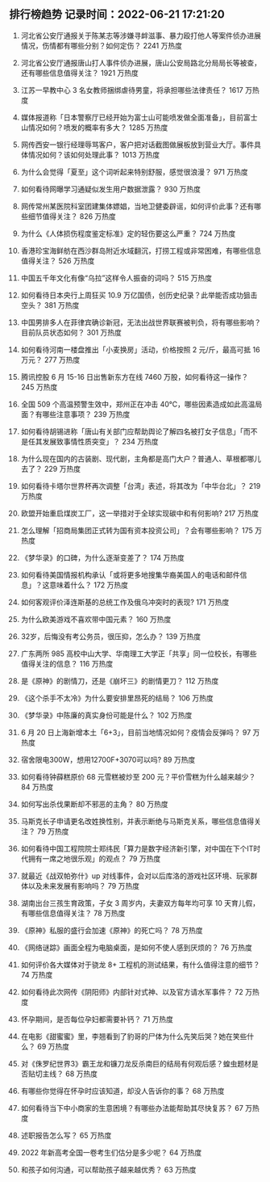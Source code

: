 
## 排行榜趋势 记录时间：2022-06-21 17:21:20
  
  1. 河北省公安厅通报关于陈某志等涉嫌寻衅滋事、暴力殴打他人等案件侦办进展情况，伤情都有哪些分别？如何定伤？ 2241 万热度
    
  2. 河北省公安厅通报唐山打人事件侦办进展，唐山公安局路北分局局长等被查，还有哪些信息值得关注？ 1921 万热度
    
  3. 江苏一早教中心 3 名女教师捆绑虐待男童，将承担哪些法律责任？ 1617 万热度
    
  4. 媒体报道称「日本警察厅已经开始为富士山可能喷发做全面准备」，目前富士山情况如何？喷发的概率有多大？ 1285 万热度
    
  5. 网传西安一银行经理辱骂客户，客户把对话截图做展板放到营业大厅。事件具体情况如何？该如何处理此事？ 1013 万热度
    
  6. 为什么会觉得「夏至」这个词听起来特别舒服，感觉很浪漫？ 971 万热度
    
  7. 如何看待网曝学习通疑似发生用户数据泄露？ 930 万热度
    
  8. 网传常州某医院科室团建集体嫖娼，当地卫健委辟谣，如何评价此事？还有哪些细节值得关注？ 826 万热度
    
  9. 为什么《人体损伤程度鉴定标准》定的轻伤要这么严重？ 724 万热度
    
  10. 香港珍宝海鲜舫在西沙群岛附近水域翻沉，打捞工程或非常困难，有哪些信息值得关注？ 526 万热度
    
  11. 中国五千年文化有像“乌拉”这样令人振奋的词吗？ 515 万热度
    
  12. 如何看待日本央行上周狂买 10.9 万亿国债，创历史纪录？此举能否成功狙击空头？ 381 万热度
    
  13. 中国男排多人在菲律宾确诊新冠，无法出战世界联赛被判负，将有哪些影响？目前队员状态如何？ 301 万热度
    
  14. 如何看待河南一楼盘推出「小麦换房」活动，价格按照 2 元/斤，最高可抵 16 万元？ 277 万热度
    
  15. 腾讯控股 6 月 15-16 日出售新东方在线 7460 万股，如何看待这一操作？ 245 万热度
    
  16. 全国 509 个高温预警生效中，郑州正在冲击 40℃，哪些因素造成如此高温局面？有哪些注意事项？ 239 万热度
    
  17. 如何看待胡锡进称「唐山有关部门应帮助舆论了解四名被打女子信息」「而不是任其发展致事情性质突变」？ 234 万热度
    
  18. 为什么现在国内的古装剧、现代剧，主角都是高门大户？普通人、草根都哪儿去了？ 229 万热度
    
  19. 如何看待卡塔尔世界杯再次调整「台湾」表述，将其改为「中华台北」？ 219 万热度
    
  20. 欧盟开始重启煤炭工厂，这一举措对于全球实现碳中和有何影响? 217 万热度
    
  21. 怎么理解「招商局集团正式转为国有资本投资公司」？会有哪些影响？ 175 万热度
    
  22. 《梦华录》的口碑，为什么逐渐变差了？ 174 万热度
    
  23. 如何看待美国情报机构承认「或将更多地搜集华裔美国人的电话和邮件信息」？这意味着什么？ 172 万热度
    
  24. 如何客观评价泽连斯基的总统工作及俄乌冲突时的表现? 171 万热度
    
  25. 为什么欧美游戏不喜欢带中国元素？ 160 万热度
    
  26. 32岁，后悔没有考公务员，很压抑，怎么办？ 139 万热度
    
  27. 广东两所 985 高校中山大学、华南理工大学正「共享」同一位校长，有哪些值得关注的信息？ 116 万热度
    
  28. 是《原神》的剧情刀，还是《崩坏三》的剧情更刀？ 112 万热度
    
  29. 《这个杀手不太冷》为什么要安排里昂死的结局？ 106 万热度
    
  30. 《梦华录》中陈廉的真实身份可能是什么？ 102 万热度
    
  31. 6 月 20 日上海新增本土「6+3」，目前当地情况如何？疫情会反弹吗？ 97 万热度
    
  32. 宿舍限电300W，想用12700F+3070可以吗? 89 万热度
    
  33. 如何看待钟薛糕原价 68 元雪糕被炒至 200 元？平价雪糕为什么越来越少？ 84 万热度
    
  34. 如何写出杀伐果断却不邪恶的主角？ 80 万热度
    
  35. 马斯克长子申请更名改姓换性别，并表示断绝与马斯克关系，哪些信息值得关注？ 79 万热度
    
  36. 如何看待中国工程院院士郑纬民「算力是数字经济新引擎，对中国在下个IT时代拥有一席之地很乐观」的观点？ 79 万热度
    
  37. 就最近《战双帕弥什》up 对线事件，会对以后库洛的游戏社区环境、玩家群体以及未来发展有影响吗？ 79 万热度
    
  38. 湖南出台三孩生育政策，子女 3 周岁内，夫妻双方每年均可享 10 天育儿假，有哪些信息值得关注？ 78 万热度
    
  39. 《原神》私服的盛行会加速《原神》的死亡吗？ 78 万热度
    
  40. 《网络谜踪》画面全程为电脑桌面，是如何不使人感到厌烦的？ 76 万热度
    
  41. 如何评价各大媒体对于骁龙 8+ 工程机的测试结果，有什么值得注意的细节？ 74 万热度
    
  42. 如何看待此次网传《阴阳师》内部针对式神、以及官方请水军事件？ 72 万热度
    
  43. 怀孕期间，是否每位孕妇都需要补钙？ 71 万热度
    
  44. 在电影《甜蜜蜜》里，李翘看到了豹哥的尸体为什么先笑后哭？她在笑些什么？ 69 万热度
    
  45. 对《侏罗纪世界3》霸王龙和镰刀龙反杀南巨的结局有何观后感？蝗虫题材是否贴切主线？ 68 万热度
    
  46. 有哪些你觉得在怀孕时应该知道，却没人告诉你的事？ 68 万热度
    
  47. 如何看待当下中小商家的生意困境？有哪些办法能帮助其尽快复苏？ 67 万热度
    
  48. 述职报告怎么写？ 65 万热度
    
  49. 2022 年新高考全国一卷考生们估分是多少呢？ 64 万热度
    
  50. 和孩子如何沟通，可以帮助孩子越来越优秀？ 63 万热度
    